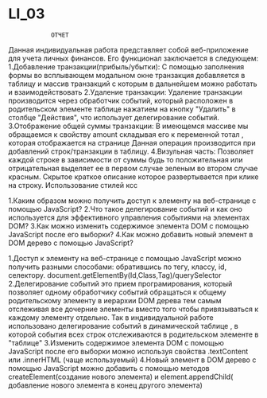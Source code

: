 # LI_03
                ОТЧЕТ
Данная индивидуальная работа представляет собой веб-приложение для учета личных финансов.
Его функционал заключается в следующем: 
    1.Добавление транзакции(прибыль/убытки):
        С помощью заполнения формы во всплывающем модальном окне транзакция добавляется в таблицу и массив транзакций с которым
        в дальнейшем можно работать и взаимодействовать
    2.Удаление транзакции:
        Удаление транзакции производится через обработчик событий, который расположен в родительском элементе таблице нажатием на кнопку 
        "Удалить" в столбце "Действия", что использует делегирование событий.
    3.Отображение общей суммы транзакции: 
        В имеющемся массиве мы обращаемся к свойству amount складывая его к переменной тотал , которая отображается на странице
        Данная операция производится при добавлений строк/транзакции в таблицу.
    4.Визульная часть:
    Позволяет каждой строке в зависимости от суммы 
    будь то положительная или отрицательная выделяет ее в первом случае зеленым во втором случае красным.
    Скрытое краткое описание которое развертывается при клике на строку.
    Использование стилей ксс










1.Каким образом можно получить доступ к элементу на веб-странице с помощью JavaScript?
2.Что такое делегирование событий и как оно используется для эффективного управления событиями на элементах DOM?
3.Как можно изменить содержимое элемента DOM с помощью JavaScript после его выборки?
4.Как можно добавить новый элемент в DOM дерево с помощью JavaScript?


1.Доступ к элементу на веб-странице с помощью JavaScript можно получить разными способами: обратившись по тегу, классу, id, селектору.
document.getElementBy(Id,Class,Tag)/querySelector
2.Делегирование событий это прием програмирования, который позволяет одному
обработчику событий обращаться к общему родительскому элементу в иерархии DOM дерева тем самым отслеживая все дочерние элементы
вместо того чтобы привязываться к каждому элементу отдельно. Так в индивидуальной работе использовано делегирование событий
в динамической таблице , в  которой события всех строк отслеживаются в родительском элементе в "таблице"
3.Изменить содержимое элемента DOM с помощью JavaScript после его выборки можно используя
свойства .textContent или .innerHTML (чаще используемый)
4.Новый элемент в DOM дерево с помощью JavaScript можно добавить с помощью методов createElement(cоздание нового элемента) и
element.appendChild( добавление нового элемента в конец другого элемента)
